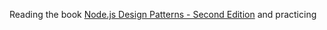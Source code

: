 Reading the book [Node.js Design Patterns - Second Edition](https://www.amazon.com.br/Node-js-Design-Patterns-Mario-Casciaro-ebook/dp/B01D8HIIFU) and practicing
